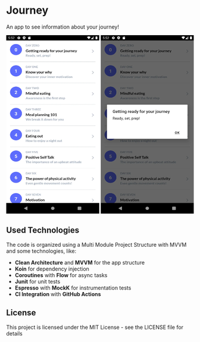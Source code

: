 # Journey
An app to see information about your journey!

<img src="https://github.com/raphaelbertholucci/journey/blob/master/readme-pictures/main.webp" alt="" data-canonical-src="https://github.com/raphaelbertholucci/journey/blob/master/readme-pictures/main.webp" width="250" height="480" /> <img src="https://github.com/raphaelbertholucci/journey/blob/master/readme-pictures/dialog.webp" alt="" data-canonical-src="https://github.com/raphaelbertholucci/journey/blob/master/readme-pictures/dialog.webp" width="250" height="480" />

## Used Technologies

The code is organized using a Multi Module Project Structure with MVVM and some technologies, like:
  * <b>Clean Architecture</b> and <b>MVVM</b> for the app structure
  * <b>Koin</b> for dependency injection
  * <b>Coroutines</b> with <b>Flow</b> for async tasks
  * <b>Junit</b> for unit tests
  * <b>Espresso</b> with <b>MockK</b> for instrumentation tests
  * <b>CI Integration </b> with <b>GitHub Actions</b>
 
## License
This project is licensed under the MIT License - see the LICENSE file for details

